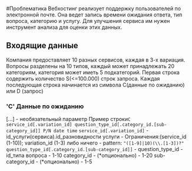 #Проблематика
Вебхостинг реализует поддержку пользователей по электронной почте. Она ведет запись времени ожидания ответа, тип вопроса, категорию и услугу.
Для улучшения сервиса им нужен инструмент анализа для оценки этих данных.

## Входящие данные
Компания предоставляет 10 разных сервисов, каждая в 3-х вариация. Вопросы разделены на 10 типов, каждый может принадлежать 20 категориям, 
категория может иметь 5 подкатегорий.
Первая строка содержить количество S(<=100.000) строк запроса.
Каждая последующая строка начинается из символа С(данные по ожиданию) или D (запрос)

### 'С' Данные по ожиданию
[...] - необязательный параметр
Пример строки`C service_id[.variation_id] question_type_id[.category_id.[sub-category_id]] P/N date time`
    `service_id[.variation_id]` - id_услуги(сервиса).id_разновидности услуги - 
        Ограничения:(service_id (1-10)); variation_id (1-3) либо ничего - pattern: `"([1-9]|10)(\\.[1-3])?"`
    `question_type_id[.category_id.[sub-category_id]]` - 
        question_type_id - id_типа вопроса  - 1-10
        category_id - (*опционально) - 1-20
        sub-category_id - (*опционально) - 1-5
    